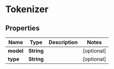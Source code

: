 

# Tokenizer


## Properties

| Name | Type | Description | Notes |
|------------ | ------------- | ------------- | -------------|
|**model** | **String** |  |  [optional] |
|**type** | **String** |  |  [optional] |



